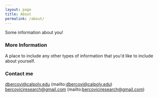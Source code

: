 ```yaml
---
layout: page
title: About
permalink: /about/
---
```


Some information about you!

### More Information

A place to include any other types of information that you'd like to include about yourself.

### Contact me

dbercovi@calpoly.edu (mailto:dbercovi@calpoly.edu)
bercoviciresearch@gmail.com (mailto:bercoviciresearch@gmail.com)
